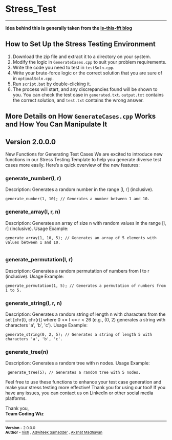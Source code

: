 # Stress_Test
------------------------------------------------------------------------
**Idea behind this is generally taken from the [is-this-fft blog](https://codeforces.com/blog/entry/102287)**

## How to Set Up the Stress Testing Environment

1. Download the zip file and extract it to a directory on your system.
2. Modify the logic in `GenerateCases.cpp` to suit your problem requirements.
3. Write the code you need to test in `testSoln.cpp`.
4. Write your brute-force logic or the correct solution that you are sure of in `optimalSoln.cpp`.
5. Run `script.bat` by double-clicking it.
6. The process will start, and any discrepancies found will be shown to you. You can check the test case in `generated.txt`. `output.txt` contains the correct solution, and `test.txt` contains the wrong answer.

## More Details on How `GenerateCases.cpp` Works and How You Can Manipulate It

## Version 2.0.0.0
New Functions for Generating Test Cases
We are excited to introduce new functions in our Stress Testing Template to help you generate diverse test cases more easily. Here’s a quick overview of the new features:

### generate_number(l, r)

Description: Generates a random number in the range [l, r] (inclusive).


```generate_number(1, 10); // Generates a number between 1 and 10.```

### generate_array(l, r, n)

Description: Generates an array of size n with random values in the range [l, r] (inclusive).
Usage Example:
```
generate_array(1, 10, 5); // Generates an array of 5 elements with values between 1 and 10.


```
### generate_permutation(l, r)

Description: Generates a random permutation of numbers from l to r (inclusive).
Usage Example:
```
generate_permutation(1, 5); // Generates a permutation of numbers from 1 to 5.

```
### generate_string(l, r, n)

Description: Generates a random string of length n with characters from the set [chr(l), chr(r)] where 0 <= l <= r < 26 (e.g., (0, 2) generates a string with characters 'a', 'b', 'c').
Usage Example:
```
generate_string(0, 2, 5); // Generates a string of length 5 with characters 'a', 'b', 'c'.
```
### generate_tree(n)

Description: Generates a random tree with n nodes.
Usage Example:
```
 generate_tree(5); // Generates a random tree with 5 nodes.
```
Feel free to use these functions to enhance your test case generation and make your stress testing more effective!
Thank you for using our tool! If you have any issues, you can contact us on LinkedIn or other social media platforms.

Thank you,  
**Team Coding Wiz**

---

<sub>**Version** - 2.0.0.0</sub>  
<sub>**Author** - [nish](https://github.com/Nishcurse) , [Adwiteek Samadder](https://github.com/Advtik) , [Akshat Madhavan](https://github.com/GokuUu007)</sub>
